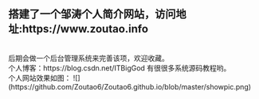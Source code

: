 
<h2>搭建了一个邹涛个人简介网站，访问地址:https://www.zoutao.info </h2>
<br>
后期会做一个后台管理系统来完善该项，欢迎收藏。
<br>
个人博客：https://blog.csdn.net/ITBigGod   
有很很多系统源码教程哟。
<br>
个人网站效果如图：
![](https://github.com/Zoutao6/Zoutao6.github.io/blob/master/showpic.png)

